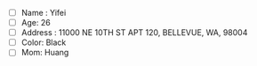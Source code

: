 - [ ] Name : Yifei
- [ ] Age: 26
- [ ] Address : 11000 NE 10TH ST APT 120, BELLEVUE, WA, 98004
- [ ] Color: Black
- [ ] Mom: Huang
